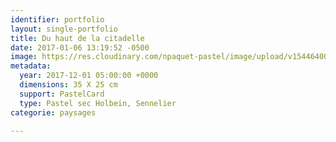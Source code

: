 ```yaml
---
identifier: portfolio
layout: single-portfolio
title: Du haut de la citadelle
date: 2017-01-06 13:19:52 -0500
image: https://res.cloudinary.com/npaquet-pastel/image/upload/v1544640018/IMG_2122-3.jpg
metadata:
  year: 2017-12-01 05:00:00 +0000
  dimensions: 35 X 25 cm
  support: PastelCard
  type: Pastel sec Holbein, Sennelier
categorie: paysages

---
```

